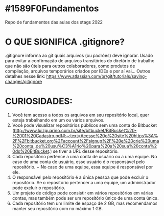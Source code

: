 # #1589F0Fundamentos
Repo de fundamentos das aulas dos stags 2022

# O QUE SIGNIFICA .gitignore?

.gitignore informa ao git quais arquivos (ou padrões) deve ignorar. Usado para evitar a confirmação de arquivos transitórios do diretório de trabalho que não são úteis para outros colaboradores, como produtos de compilação, arquivos temporários criados por IDEs e por aí vai... Outros detalhes nesse link: https://www.atlassian.com/br/git/tutorials/saving-changes/gitignore

# CURIOSIDADES:
 
1. Você tem acesso a todos os arquivos em seu repositório local, quer esteja trabalhando em um ou vários arquivos.
2. Você pode visualizar repositórios públicos sem uma conta do Bitbucket (http://www.luizguarino.com.br/site/bitbucket/BitBucket%20-%2001%20Cadastro.pdf#:~:text=Acesse%20o%20site%20https%3A%2F%2Fbitbucket.org%2Faccount%2Fsignup%2F%20e%20crie%20uma%20conta.,de%20usu%C3%A1rio%20para%20a%20sua%20conta%20do%20BitBucket.) se tiver a URL desse repositório.
3. Cada repositório pertence a uma conta de usuário ou a uma equipe. No caso de uma conta de usuário, esse usuário é o responsável pelo repositório. + No caso de uma equipe, essa equipe é responsável por ele.
4. O responsável pelo repositório é a única pessoa que pode excluir o repositório. Se o repositório pertencer a uma equipe, um administrador pode excluir o repositório.
5. Um projeto de código pode consistir em vários repositórios em várias contas, mas também pode ser um repositório único de uma conta única.
6. Cada repositório tem um limite de espaço de 2 GB, mas recomendamos manter seu repositório com no máximo 1 GB.
